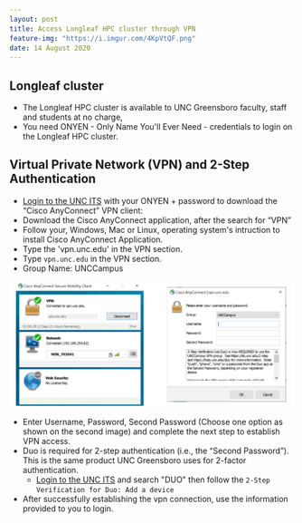 ```yaml
---
layout: post
title: Access Longleaf HPC cluster through VPN 
feature-img: "https://i.imgur.com/4KpVtQF.png"
date: 14 August 2020
---
```


## Longleaf cluster
* The Longleaf HPC cluster is available to UNC Greensboro faculty, staff and students at no charge,
* You need ONYEN - Only Name You'll Ever Need - credentials to login on the Longleaf HPC cluster.


## Virtual Private Network (VPN) and 2-Step Authentication
* [Login to the UNC ITS](https://help.unc.edu/sp) with your ONYEN + password to download the “Cisco AnyConnect” VPN client:
* Download the Cisco AnyConnect application, after the search for “VPN”
* Follow your, Windows, Mac or Linux, operating system's intruction to install Cisco AnyConnect Application. 
* Type the 'vpn.unc.edu' in the VPN section.
* Type `vpn.unc.edu` in the VPN section.
* Group Name: UNCCampus
<img src="/assets/img/howtoimages/longleaf/1.png" >

* Enter Username, Password, Second Password (Choose one option as shown on the second image) and complete the next step  to establish VPN access.
* Duo is required for 2-step authentication (i.e., the “Second Password”). This is the same product UNC Greensboro uses for 2-factor authentication.
  * [Login to the UNC ITS](https://help.unc.edu/sp) and search "DUO" then follow the `2-Step Verification for Duo: Add a device` 
* After successfully establishing the vpn connection, use the information provided to you to login.





